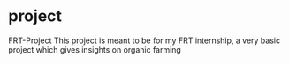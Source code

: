 # project
FRT-Project
This project is meant to be for my FRT internship, a very basic  project which gives insights on organic farming
